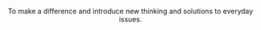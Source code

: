 <p style="text-align: center;">
  To make a difference and introduce new thinking and solutions to everyday issues.
</p>
